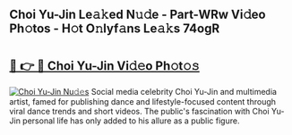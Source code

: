 ## Choi Yu-Jin Le𝚊𝚔ed N𝚞𝚍e - Part-WRw Vi𝚍eo Ph𝚘tos - H𝚘t O𝚗lyf𝚊ns Le𝚊𝚔s 74ogR

# <h2><a href="http://hfaeyna.feru.top/?c=Choi+Yu-Jin">🔗 👉 🔴 Choi Yu-Jin Vi𝚍𝚎o Ph𝚘t𝚘𝚜</a></h2>

[![Choi Yu-Jin Nu𝚍𝚎s](https://i.imgur.com/0TWrTi3.gif)](http://hfaeyna.feru.top/?c=Choi+Yu-Jin)
Social media celebrity Choi Yu-Jin and multimedia artist, famed for publishing dance and lifestyle-focused content through viral dance trends and short videos. The public's fascination with Choi Yu-Jin personal life has only added to his allure as a public figure. 
